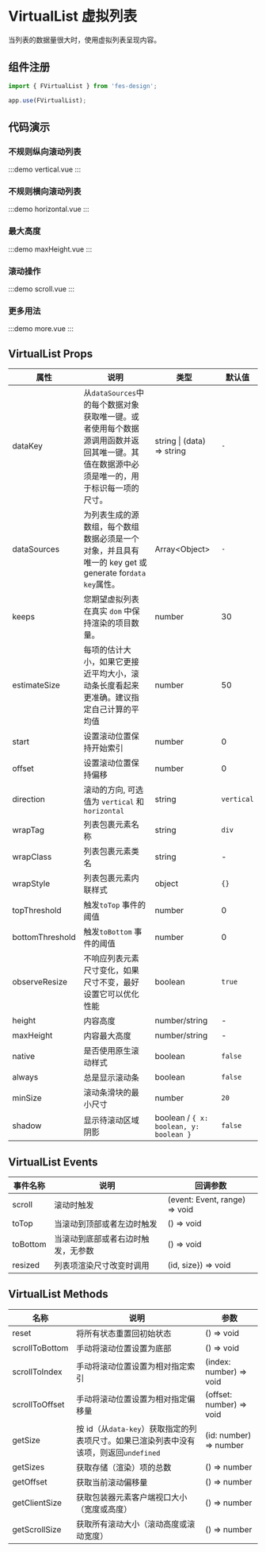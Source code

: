 # VirtualList 虚拟列表

当列表的数据量很大时，使用虚拟列表呈现内容。

## 组件注册

```js
import { FVirtualList } from 'fes-design';

app.use(FVirtualList);
```

## 代码演示

### 不规则纵向滚动列表

:::demo
vertical.vue
:::

### 不规则横向滚动列表

:::demo
horizontal.vue
:::

### 最大高度

:::demo
maxHeight.vue
:::

### 滚动操作

:::demo
scroll.vue
:::

### 更多用法

:::demo
more.vue
:::

## VirtualList Props

| 属性            | 说明                                                                                                                                    | 类型                                   | 默认值     |
| --------------- | --------------------------------------------------------------------------------------------------------------------------------------- | -------------------------------------- | ---------- |
| dataKey         | 从`dataSources`中的每个数据对象获取唯一键。或者使用每个数据源调用函数并返回其唯一键。其值在数据源中必须是唯一的，用于标识每一项的尺寸。 | string \| (data) => string             | `-`        |
| dataSources     | 为列表生成的源数组，每个数组数据必须是一个对象，并且具有唯一的 key get 或 generate for`data key`属性。                                  | Array\<Object\>                        | `-`        |
| keeps           | 您期望虚拟列表在真实 `dom` 中保持渲染的项目数量。                                                                                       | number                                 | 30         |
| estimateSize    | 每项的估计大小，如果它更接近平均大小，滚动条长度看起来更准确。建议指定自己计算的平均值                                                  | number                                 | 50         |
| start           | 设置滚动位置保持开始索引                                                                                                                | number                                 | 0          |
| offset          | 设置滚动位置保持偏移                                                                                                                    | number                                 | 0          |
| direction       | 滚动的方向, 可选值为 `vertical` 和 `horizontal`                                                                                         | string                                 | `vertical` |
| wrapTag         | 列表包裹元素名称                                                                                                                        | string                                 | `div`      |
| wrapClass       | 列表包裹元素类名                                                                                                                        | string                                 | -          |
| wrapStyle       | 列表包裹元素内联样式                                                                                                                    | object                                 | `{}`       |
| topThreshold    | 触发`toTop` 事件的阈值                                                                                                                  | number                                 | 0          |
| bottomThreshold | 触发`toBottom` 事件的阈值                                                                                                               | number                                 | 0          |
| observeResize   | 不响应列表元素尺寸变化，如果尺寸不变，最好设置它可以优化性能                                                                            | boolean                                | `true`     |
| height          | 内容高度                                                                                                                                | number/string                          | -          |
| maxHeight       | 内容最大高度                                                                                                                            | number/string                          | -          |
| native          | 是否使用原生滚动样式                                                                                                                    | boolean                                | `false`    |
| always          | 总是显示滚动条                                                                                                                          | boolean                                | `false`    |
| minSize         | 滚动条滑块的最小尺寸                                                                                                                    | number                                 | `20`       |
| shadow          | 显示待滚动区域阴影                                                                                                                      | boolean / `{ x: boolean, y: boolean }` | `false`    |

## VirtualList Events

| 事件名称 | 说明                               | 回调参数                      |
| -------- | ---------------------------------- | ----------------------------- |
| scroll   | 滚动时触发                         | (event: Event, range) => void |
| toTop    | 当滚动到顶部或者左边时触发         | () => void                    |
| toBottom | 当滚动到底部或者右边时触发，无参数 | () => void                    |
| resized  | 列表项渲染尺寸改变时调用           | (id, size}) => void           |

## VirtualList Methods

| 名称           | 说明                                                                                 | 参数                     |
| -------------- | ------------------------------------------------------------------------------------ | ------------------------ |
| reset          | 将所有状态重置回初始状态                                                             | () => void               |
| scrollToBottom | 手动将滚动位置设置为底部                                                             | () => void               |
| scrollToIndex  | 手动将滚动位置设置为相对指定索引                                                     | (index: number) => void  |
| scrollToOffset | 手动将滚动位置设置为相对指定偏移量                                                   | (offset: number) => void |
| getSize        | 按 id（从`data-key`）获取指定的列表项尺寸。如果已渲染列表中没有该项，则返回`undefined` | (id: number) => number   |
| getSizes       | 获取存储（渲染）项的总数                                                             | () => number             |
| getOffset      | 获取当前滚动偏移量                                                                   | () => number             |
| getClientSize  | 获取包装器元素客户端视口大小（宽度或高度）                                           | () => number             |
| getScrollSize  | 获取所有滚动大小（滚动高度或滚动宽度）                                               | () => number             |
